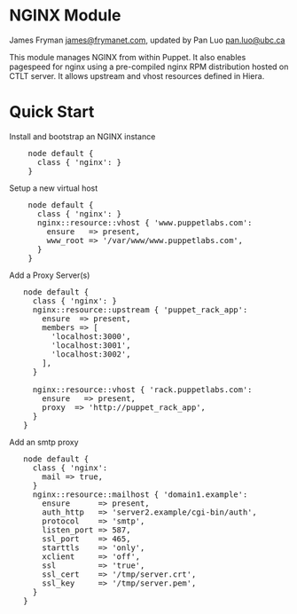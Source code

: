 # NGINX Module

James Fryman <james@frymanet.com>, updated by Pan Luo <pan.luo@ubc.ca>

This module manages NGINX from within Puppet. It also enables pagespeed for nginx using a pre-compiled nginx RPM distribution hosted on CTLT server. It allows upstream and vhost resources defined in Hiera.

# Quick Start

Install and bootstrap an NGINX instance

<pre>
    node default {
      class { 'nginx': }
    }
</pre>

Setup a new virtual host

<pre>
    node default {
      class { 'nginx': }
      nginx::resource::vhost { 'www.puppetlabs.com':
        ensure   => present,
        www_root => '/var/www/www.puppetlabs.com',
      }
    }
</pre>

Add a Proxy Server(s)
<pre>
   node default {
     class { 'nginx': }
     nginx::resource::upstream { 'puppet_rack_app':
       ensure  => present,
       members => [
         'localhost:3000', 
         'localhost:3001',
         'localhost:3002',
       ],
     }

     nginx::resource::vhost { 'rack.puppetlabs.com':
       ensure   => present,
       proxy  => 'http://puppet_rack_app',
     }
   } 
</pre>

Add an smtp proxy
<pre>
   node default {
     class { 'nginx':
       mail => true,
     }
     nginx::resource::mailhost { 'domain1.example':
       ensure      => present,
       auth_http   => 'server2.example/cgi-bin/auth',
       protocol    => 'smtp',
       listen_port => 587,
       ssl_port    => 465,
       starttls    => 'only',
       xclient     => 'off',
       ssl         => 'true',
       ssl_cert    => '/tmp/server.crt',
       ssl_key     => '/tmp/server.pem',
     }
   }
</pre>
